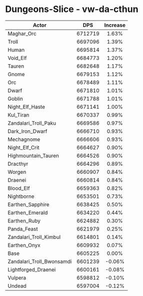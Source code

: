 # Dungeons-Slice - vw-da-cthun
| Actor | DPS | Increase |
|---|:---:|:---:|
|Maghar_Orc|6712719|1.63%|
|Troll|6697096|1.39%|
|Human|6695814|1.37%|
|Void_Elf|6684773|1.20%|
|Tauren|6682648|1.17%|
|Gnome|6679153|1.12%|
|Orc|6678489|1.11%|
|Dwarf|6671810|1.01%|
|Goblin|6671788|1.01%|
|Night_Elf_Haste|6671141|1.00%|
|Kul_Tiran|6670337|0.99%|
|Zandalari_Troll_Paku|6669586|0.97%|
|Dark_Iron_Dwarf|6666710|0.93%|
|Mechagnome|6666606|0.93%|
|Night_Elf_Crit|6664627|0.90%|
|Highmountain_Tauren|6664526|0.90%|
|Dracthyr|6664296|0.89%|
|Worgen|6660907|0.84%|
|Draenei|6660814|0.84%|
|Blood_Elf|6659363|0.82%|
|Nightborne|6653501|0.73%|
|Earthen_Sapphire|6638425|0.50%|
|Earthen_Emerald|6634220|0.44%|
|Earthen_Ruby|6624882|0.30%|
|Panda_Feast|6621979|0.25%|
|Zandalari_Troll_Kimbul|6614801|0.14%|
|Earthen_Onyx|6609932|0.07%|
|Base|6605225|0.00%|
|Zandalari_Troll_Bwonsamdi|6601239|-0.06%|
|Lightforged_Draenei|6600161|-0.08%|
|Vulpera|6598812|-0.10%|
|Undead|6597004|-0.12%|
